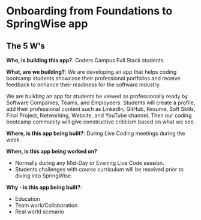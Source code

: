 # Onboarding from Foundations to SpringWise app

## The 5 W's

**Who, is building this app?**: Coders Campus Full Stack students.

**What, are we building?**: We are developing an app that helps coding bootcamp students showcase their professional portfolios and receive
  feedback to enhance their readiness for the software industry.

We are building an app for students be viewed as professionally ready by Software Companies, Teams, and Employeers. Students will create a profile, add their professional content such 
as LinkedIn, GitHub, Resume, Soft Skills, Final Project, Networking, Website, and YouTube channel. Then our coding bootcamp community will give constructive criticism based on what we see.

**Where, is this app being built?**: During Live Coding meetings during the week.

**When, is this app being worked on?**
- Normally during any Mid-Day or Evening Live Code session.
- Students challenges with course curriculum will be resolved prior to diving into SpringWise.

**Why - is this app being built?**: 
- Education
- Team work/Collaboration
- Real world scenario




